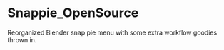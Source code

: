 # Snappie_OpenSource
 Reorganized Blender snap pie menu with some extra workflow goodies thrown in.
